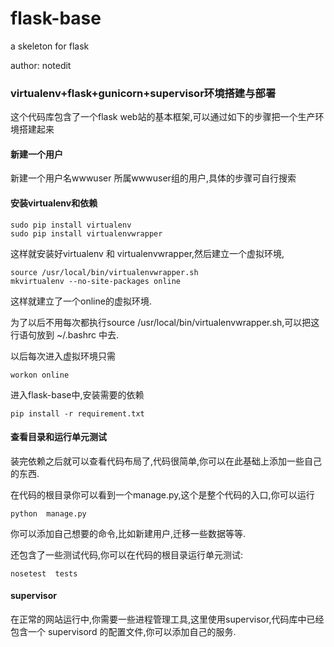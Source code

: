 # flask-base

a skeleton for flask

author: notedit

### virtualenv+flask+gunicorn+supervisor环境搭建与部署


这个代码库包含了一个flask web站的基本框架,可以通过如下的步骤把一个生产环境搭建起来

#### 新建一个用户

新建一个用户名wwwuser 所属wwwuser组的用户,具体的步骤可自行搜索 

#### 安装virtualenv和依赖

```
sudo pip install virtualenv
sudo pip install virtualenvwrapper
```

这样就安装好virtualenv 和 virtualenvwrapper,然后建立一个虚拟环境,

```
source /usr/local/bin/virtualenvwrapper.sh
mkvirtualenv --no-site-packages online
```
这样就建立了一个online的虚拟环境.

为了以后不用每次都执行source /usr/local/bin/virtualenvwrapper.sh,可以把这行语句放到 ~/.bashrc 中去.

以后每次进入虚拟环境只需

```
workon online
```

进入flask-base中,安装需要的依赖

```
pip install -r requirement.txt
```

#### 查看目录和运行单元测试

装完依赖之后就可以查看代码布局了,代码很简单,你可以在此基础上添加一些自己的东西.

在代码的根目录你可以看到一个manage.py,这个是整个代码的入口,你可以运行

```
python  manage.py  
```
你可以添加自己想要的命令,比如新建用户,迁移一些数据等等.

还包含了一些测试代码,你可以在代码的根目录运行单元测试:

```
nosetest  tests
```

#### supervisor

在正常的网站运行中,你需要一些进程管理工具,这里使用supervisor,代码库中已经包含一个 supervisord 的配置文件,你可以添加自己的服务.





